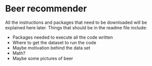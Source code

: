 # Beer recommender 

All the instructions and packages that need to be downloaded will be explained here later. Things that should be in the readme file include: 

- Packages needed to execute all the code written 
- Where to get the dataset to run the code 
- Maybe motivation behind the data set 
- Math? 
- Maybe some pictures of beer 


